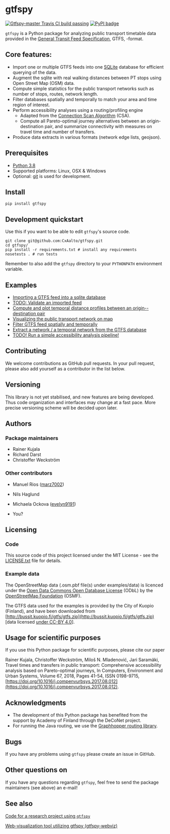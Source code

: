 # gtfspy  

[![Gtfspy-master Travis CI build passing](https://api.travis-ci.org/CxAalto/gtfspy.svg?branch=master)](https://travis-ci.org/CxAalto/gtfspy)
[![PyPI badge](https://badge.fury.io/py/gtfspy.svg)](https://pypi.python.org/pypi/gtfspy/)


``gtfspy`` is a Python package for analyzing public transport timetable data provided in the [General Transit Feed Specification](https://developers.google.com/transit/gtfs/), GTFS, -format.

## Core features:
* Import one or multiple GTFS feeds into one [SQLite](https://www.sqlite.org/) database for efficient querying of the data.
* Augment the sqlite with real walking distances between PT stops using Open Street Map (OSM) data.
* Compute simple statistics for the public transport networks such as number of stops, routes, network length.
* Filter databases spatially and temporally to match your area and time region of interest.
* Perform accessibility analyses using a routing/profiling engine
    - Adapted from the [Connection Scan Algorithm](http://i11www.iti.uni-karlsruhe.de/extra/publications/dpsw-isftr-13.pdf) (CSA).
    - Compute all Pareto-optimal journey alternatives between an origin-destination pair, and summarize connectivity with measures on travel time and number of transfers.
* Produce data extracts in various formats (network edge lists, geojson). 


## Prerequisites
* [Python 3.8](https://www.python.org/)
* Supported platforms: Linux, OSX & Windows
* Optional: [git](https://git-scm.com/) is used for development.


## Install

```
pip install gtfspy
```

## Development quickstart

Use this if you want to be able to edit ``gtfspy``'s source code.

```
git clone git@github.com:CxAalto/gtfspy.git
cd gtfspy/
pip install -r requirements.txt # install any requirements
nosetests . # run tests
```

Remember to also add the ``gtfspy`` directory to your ``PYTHONPATH`` environment variable.

## Examples
- [Importing a GTFS feed into a sqlite database](examples/example_import.py)
- [TODO: Validate an imported feed](examples/example_validation.py)
- [Compute and plot temporal distance profiles between an origin--destination pair](examples/example_temporal_distance_profile.py)
- [Visualizing the public transport network on map](examples/example_map_visualization.py)
- [Filter GTFS feed spatially and temporally](examples/example_filter.py)
- [Extract a network / a temporal network from the GTFS database](examples/example_export.py)
- [TODO! Run a simple accessibility analysis pipeline!](examples/example_accessibility_analysis.py)


## Contributing

We welcome contributions as GitHub pull requests.
In your pull request, please also add yourself as a contributor in the list below.

## Versioning

This library is not yet stabilised, and new features are being developed. 
Thus code organization and interfaces may change at a fast pace. 
More precise versioning scheme will be decided upon later.

## Authors

### Package maintainers
* Rainer Kujala
* Richard Darst
* Christoffer Weckström

### Other contributors

* Manuel Rios ([marz7002](https://github.com/marz7002))
* Nils Haglund
* Michaela Ockova ([evelyn9191](https://github.com/evelyn9191))

* You?

## Licensing

### Code
This source code of this project licensed under the MIT License - see the [LICENSE.txt](LICENSE.txt) file for details.

### Example data

The OpenStreetMap data (.osm.pbf file(s) under examples/data) is licenced under the [Open Data Commons Open Database License](https://opendatacommons.org/licenses/odbl/) (ODbL) by the [OpenStreetMap Foundation](http://osmfoundation.org/) (OSMF).

The GTFS data used for the examples is provided by the City of Kuopio (Finland), and have been downloaded from [http://bussit.kuopio.fi/gtfs/gtfs.zip](http://bussit.kuopio.fi/gtfs/gtfs.zip) [data licensed [under CC-BY 4.0](https://creativecommons.org/licenses/by/4.0/deed)].


## Usage for scientific purposes

If you use this Python package for scientific purposes, please cite our paper

Rainer Kujala, Christoffer Weckström, Miloš N. Mladenović, Jari Saramäki, Travel times and transfers in public transport: Comprehensive accessibility analysis based on Pareto-optimal journeys, In Computers, Environment and Urban Systems, Volume 67, 2018, Pages 41-54, ISSN 0198-9715, [https://doi.org/10.1016/j.compenvurbsys.2017.08.012](https://doi.org/10.1016/j.compenvurbsys.2017.08.012).


## Acknowledgments

* The development of this Python package has benefited from the support by Academy of Finland through the DeCoNet project.
* For running the Java routing, we use the [Graphhopper routing library](https://github.com/graphhopper/graphhopper).


## Bugs

If you have any problems using ``gtfspy`` please create an issue in GitHub.  

## Other questions on 

If you have any questions regarding ``gtfspy``, feel free to send the package maintainers (see above) an e-mail!

## See also

[Code for a research project using ``gtfspy``](https://github.com/rmkujala/ptn_temporal_distances)

[Web-visualization tool utilizing gtfspy (gtfspy-webviz)](https://github.com/CxAalto/gtfspy-webviz)
